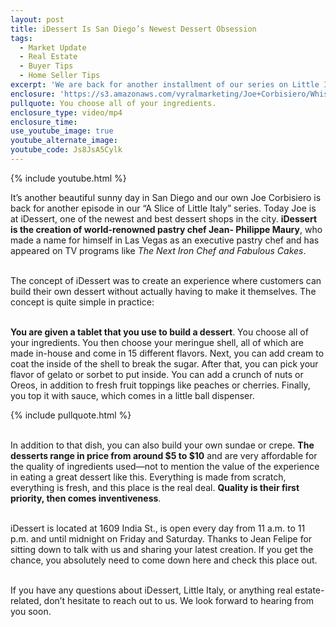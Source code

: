 ```yaml
---
layout: post
title: iDessert Is San Diego’s Newest Dessert Obsession
tags:
  - Market Update
  - Real Estate
  - Buyer Tips
  - Home Seller Tips
excerpt: 'We are back for another installment of our series on Little Italy. Today we are at iDessert, a revolutionary new dessert shop.'
enclosure: 'https://s3.amazonaws.com/vyralmarketing/Joe+Corbisiero/Whissel+Realty+San+Diego+Real+Estate+Have+You+Been+to+iDessert.mp4'
pullquote: You choose all of your ingredients.
enclosure_type: video/mp4
enclosure_time:
use_youtube_image: true
youtube_alternate_image:
youtube_code: Js8JsA5Cylk
---
```



{% include youtube.html %}

It’s another beautiful sunny day in San Diego and our own Joe Corbisiero is back for another episode in our “A Slice of Little Italy” series. Today Joe is at iDessert, one of the newest and best dessert shops in the city. **iDessert is the creation of world-renowned pastry chef Jean- Philippe Maury**, who made a name for himself in Las Vegas as an executive pastry chef and has appeared on TV programs like *The Next Iron Chef and Fabulous Cakes*.

<br>The concept of iDessert was to create an experience where customers can build their own dessert without actually having to make it themselves. The concept is quite simple in practice:

<br>**You are given a tablet that you use to build a dessert**. You choose all of your ingredients. You then choose your meringue shell, all of which are made in-house and come in 15 different flavors. Next, you can add cream to coat the inside of the shell to break the sugar. After that, you can pick your flavor of gelato or sorbet to put inside. You can add a crunch of nuts or Oreos, in addition to fresh fruit toppings like peaches or cherries. Finally, you top it with sauce, which comes in a little ball dispenser.&nbsp;

{% include pullquote.html %}

<br>In addition to that dish, you can also build your own sundae or crepe. **The desserts range in price from around $5 to $10** and are very affordable for the quality of ingredients used—not to mention the value of the experience in eating a great dessert like this. Everything is made from scratch, everything is fresh, and this place is the real deal. **Quality is their first priority, then comes inventiveness**.&nbsp;

<br>iDessert is located at 1609 India St., is open every day from 11 a.m. to 11 p.m. and until midnight on Friday and Saturday. Thanks to Jean Felipe for sitting down to talk with us and sharing your latest creation. If you get the chance, you absolutely need to come down here and check this place out.

<br>If you have any questions about iDessert, Little Italy, or anything real estate-related, don’t hesitate to reach out to us. We look forward to hearing from you soon.